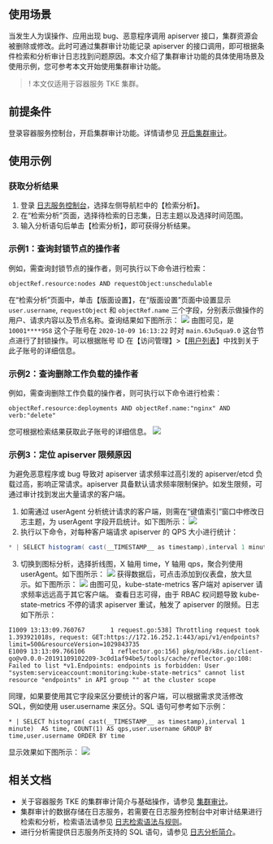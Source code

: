 ## 使用场景
当发生人为误操作、应用出现 bug、恶意程序调用 apiserver 接口，集群资源会被删除或修改。此时可通过集群审计功能记录 apiserver 的接口调用，即可根据条件检索和分析审计日志找到问题原因。本文介绍了集群审计功能的具体使用场景及使用示例，您可参考本文开始使用集群审计功能。



>! 本文仅适用于容器服务 TKE 集群。

## 前提条件
登录容器服务控制台，开启集群审计功能。详情请参见 [开启集群审计](https://cloud.tencent.com/document/product/457/48346#.E5.BC.80.E5.90.AF.E9.9B.86.E7.BE.A4.E5.AE.A1.E8.AE.A1)。



## 使用示例


### 获取分析结果
1. 登录 [日志服务控制台](https://console.cloud.tencent.com/cls/overview?)，选择左侧导航栏中的【检索分析】。
2. 在“检索分析”页面，选择待检索的日志集，日志主题以及选择时间范围。
3. 输入分析语句后单击【检索分析】，即可获得分析结果。

### 示例1：查询封锁节点的操作者
例如，需查询封锁节点的操作者，则可执行以下命令进行检索：
```
objectRef.resource:nodes AND requestObject:unschedulable
```
在“检索分析”页面中，单击【版面设置】，在“版面设置”页面中设置显示 `user.username`, `requestObject` 和 `objectRef.name` 三个字段，分别表示做操作的用户、请求内容以及节点名称。查询结果如下图所示：
![](https://main.qcloudimg.com/raw/00577669ac93fd7a176cdbb46ba51319.png)
由图可见，是 `10001****958` 这个子账号在 `2020-10-09 16:13:22` 时对 `main.63u5qua9.0` 这台节点进行了封锁操作。可以根据账号 ID 在【访问管理】>【[用户列表](https://console.cloud.tencent.com/cam)】中找到关于此子账号的详细信息。


### 示例2：查询删除工作负载的操作者
例如，需查询删除工作负载的操作者，则可执行以下命令进行检索：
```
objectRef.resource:deployments AND objectRef.name:"nginx" AND verb:"delete" 
```
您可根据检索结果获取此子账号的详细信息。
![](https://main.qcloudimg.com/raw/b0ba94551ba1ee2b700f9df559e24f01.png)


### 示例3：定位 apiserver 限频原因

为避免恶意程序或 bug 导致对 apiserver 请求频率过高引发的 apiserver/etcd 负载过高，影响正常请求。apiserver 具备默认请求频率限制保护。如发生限频，可通过审计找到发出大量请求的客户端。
1. 如需通过 userAgent 分析统计请求的客户端，则需在“键值索引”窗口中修改日志主题，为 userAgent 字段开启统计。如下图所示：
![](https://main.qcloudimg.com/raw/9e2579381976f94156a7d425a490e971.png)
2. 执行以下命令，对每种客户端请求 apiserver 的 QPS 大小进行统计：
```java
* | SELECT histogram( cast(__TIMESTAMP__ as timestamp),interval 1 minute) AS time, COUNT(1) AS qps,userAgent GROUP BY time,userAgent ORDER BY time
```
3. 切换到图标分析，选择折线图，X 轴用 time，Y 轴用 qps，聚合列使用 userAgent。如下图所示：
![](https://main.qcloudimg.com/raw/c88731f3396773f2566885682156ed4d.png)
获得数据后，可点击添加到仪表盘，放大显示。如下图所示：
![](https://main.qcloudimg.com/raw/57c35ba19f84215ca0955410edcd4796.png)
由图可见，kube-state-metrics 客户端对 apiserver 请求频率远远高于其它客户端。
查看日志可得，由于 RBAC 权问题导致 kube-state-metrics 不停的请求 apiserver 重试，触发了 apiserver 的限频。日志如下所示：
```
I1009 13:13:09.760767       1 request.go:538] Throttling request took 1.393921018s, request: GET:https://172.16.252.1:443/api/v1/endpoints?limit=500&resourceVersion=1029843735
E1009 13:13:09.766106       1 reflector.go:156] pkg/mod/k8s.io/client-go@v0.0.0-20191109102209-3c0d1af94be5/tools/cache/reflector.go:108: Failed to list *v1.Endpoints: endpoints is forbidden: User "system:serviceaccount:monitoring:kube-state-metrics" cannot list resource "endpoints" in API group "" at the cluster scope
```
同理，如果要使用其它字段来区分要统计的客户端，可以根据需求灵活修改 SQL，例如使用 user.username 来区分。SQL 语句可参考如下示例：
```
* | SELECT histogram( cast(__TIMESTAMP__ as timestamp),interval 1 minute)  AS time, COUNT(1) AS qps,user.username GROUP BY time,user.username ORDER BY time
```
显示效果如下图所示：
![](https://main.qcloudimg.com/raw/1cb97218e3c146b4e581604531758195.png)



## 相关文档 
- 关于容器服务 TKE 的集群审计简介与基础操作，请参见 [集群审计](https://cloud.tencent.com/document/product/457/48346)。
- 集群审计的数据存储在日志服务，若需要在日志服务控制台中对审计结果进行检索和分析，检索语法请参见 [日志检索语法与规则](https://cloud.tencent.com/document/product/614/47044)。
- 进行分析需提供日志服务所支持的 SQL 语句，请参见 [日志分析简介](https://cloud.tencent.com/document/product/614/44061)。
